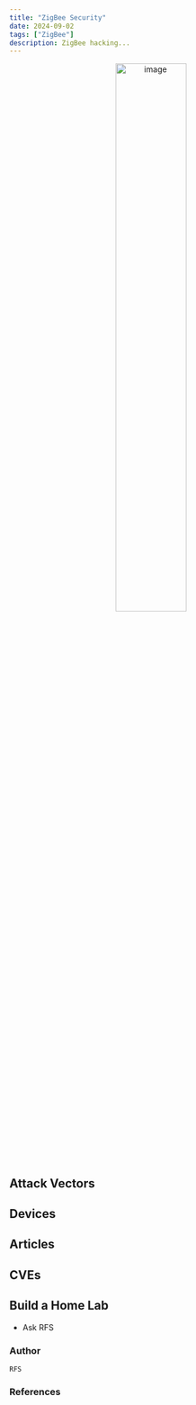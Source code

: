 ```yaml
---
title: "ZigBee Security"
date: 2024-09-02
tags: ["ZigBee"]
description: ZigBee hacking...
---
```


<p align="center">
  <img src="/images/teensy.jpg" alt="image" width="50%" height="50%">
</p>

## Attack Vectors

## Devices

## Articles

## CVEs

## Build a Home Lab

- Ask RFS




### Author

```text
RFS
```



### References


